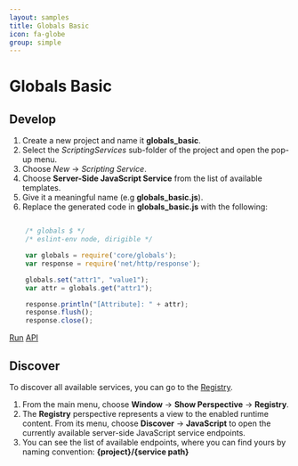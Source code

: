```yaml
---
layout: samples
title: Globals Basic
icon: fa-globe
group: simple
---
```


Globals Basic
===

Develop
--

1. Create a new project and name it **globals_basic**.
2. Select the *ScriptingServices* sub-folder of the project and open the pop-up menu.
3. Choose *New* -> *Scripting Service*.
4. Choose **Server-Side JavaScript Service** from the list of available templates.
5. Give it a meaningful name (e.g **globals_basic.js**).
6. Replace the generated code in **globals_basic.js** with the following:

```javascript

	/* globals $ */
	/* eslint-env node, dirigible */

	var globals = require('core/globals');
	var response = require('net/http/response');

	globals.set("attr1", "value1");
	var attr = globals.get("attr1");

	response.println("[Attribute]: " + attr);
	response.flush();
	response.close();

```

<div class="btn-toolbar pull-right">
	<a class="btn btn-warning" href="http://dirigible.eclipse.org/services/ui/anonymous.html?git=https://github.com/dirigiblelabs/sample_core_globals_basic.git">Run</a>
	<a class="btn btn-info" href="http://www.dirigible.io/api/globals.html">API</a>
</div>

Discover
--
To discover all available services, you can go to the [Registry](../help/registry.html).

1. From the main menu, choose **Window** -> **Show Perspective** -> **Registry**.
2. The **Registry** perspective represents a view to the enabled runtime content. From its menu, choose **Discover** -> **JavaScript** to open the currently available server-side JavaScript service endpoints.
3. You can see the list of available endpoints, where you can find yours by naming convention: **{project}/{service path}**
